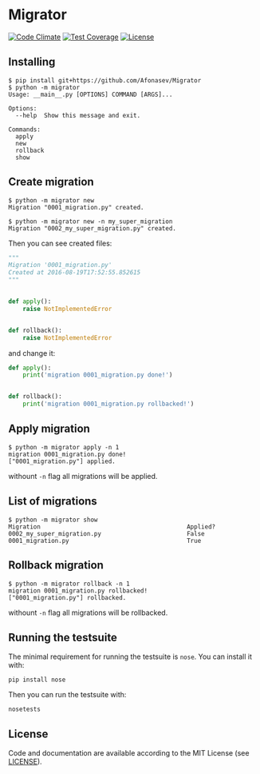 # Migrator
[![Code Climate](https://codeclimate.com/github/Afonasev/Migrator/badges/gpa.svg)](https://codeclimate.com/github/Afonasev/Migrator)
[![Test Coverage](https://codeclimate.com/github/Afonasev/Migrator/badges/coverage.svg)](https://codeclimate.com/github/Afonasev/Migrator/coverage)
[![License](https://img.shields.io/badge/license-MIT-blue.svg)](https://github.com/Afonasev/Migrator/edit/master/LICENSE)

## Installing
```
$ pip install git+https://github.com/Afonasev/Migrator
$ python -m migrator
Usage: __main__.py [OPTIONS] COMMAND [ARGS]...

Options:
  --help  Show this message and exit.

Commands:
  apply
  new
  rollback
  show
```

## Create migration
```
$ python -m migrator new
Migration "0001_migration.py" created.

$ python -m migrator new -n my_super_migration
Migration "0002_my_super_migration.py" created.
```

Then you can see created files:
```python
"""
Migration '0001_migration.py'
Created at 2016-08-19T17:52:55.852615
"""


def apply():
    raise NotImplementedError


def rollback():
    raise NotImplementedError
```

and change it:
```python
def apply():
    print('migration 0001_migration.py done!')


def rollback():
    print('migration 0001_migration.py rollbacked!')
```

## Apply migration
```
$ python -m migrator apply -n 1
migration 0001_migration.py done!
["0001_migration.py"] applied.
```
withount ``-n`` flag all migrations will be applied.

## List of migrations
```
$ python -m migrator show
Migration                                         Applied?
0002_my_super_migration.py                        False
0001_migration.py                                 True
```

## Rollback migration
```
$ python -m migrator rollback -n 1
migration 0001_migration.py rollbacked!
["0001_migration.py"] rollbacked.
```
withount ``-n`` flag all migrations will be rollbacked.

## Running the testsuite

The minimal requirement for running the testsuite is ``nose``.  You can
install it with:

    pip install nose

Then you can run the testsuite with:

    nosetests

## License

  Code and documentation are available according to the MIT License (see  [LICENSE](https://github.com/Afonasev/Migrator/edit/master/LICENSE)).
